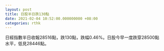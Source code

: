 ```yaml
---
layout: post
title: 日股半日跌130點
date: 2021-02-04 10:52:00.000000000 +08:00
categories: rthk
---
```


日經指數半日收報28516點，跌130點，跌幅0.46%。日股今早一度跌穿28500點水平，低見28446點。

